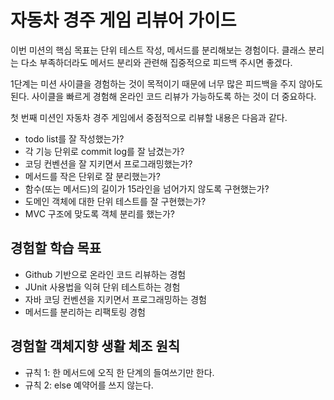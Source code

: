 # 자동차 경주 게임 리뷰어 가이드

이번 미션의 핵심 목표는 단위 테스트 작성, 메서드를 분리해보는 경험이다.
클래스 분리는 다소 부족하더라도 메서드 분리와 관련해 집중적으로 피드백 주시면 좋겠다.

1단계는 미션 사이클을 경험하는 것이 목적이기 때문에 너무 많은 피드백을 주지 않아도 된다.
사이클을 빠르게 경험해 온라인 코드 리뷰가 가능하도록 하는 것이 더 중요하다.

첫 번째 미션인 자동차 경주 게임에서 중점적으로 리뷰할 내용은 다음과 같다.

* todo list를 잘 작성했는가?
* 각 기능 단위로 commit log를 잘 남겼는가?
* 코딩 컨벤션을 잘 지키면서 프로그래밍했는가?
* 메서드를 작은 단위로 잘 분리했는가?
* 함수(또는 메서드)의 길이가 15라인을 넘어가지 않도록 구현했는가?
* 도메인 객체에 대한 단위 테스트를 잘 구현했는가?
* MVC 구조에 맞도록 객체 분리를 했는가?

## 경험할 학습 목표

* Github 기반으로 온라인 코드 리뷰하는 경험
* JUnit 사용법을 익혀 단위 테스트하는 경험
* 자바 코딩 컨벤션을 지키면서 프로그래밍하는 경험
* 메서드를 분리하는 리팩토링 경험

## 경험할 객체지향 생활 체조 원칙

* 규칙 1: 한 메서드에 오직 한 단계의 들여쓰기만 한다.
* 규칙 2: else 예약어를 쓰지 않는다.
